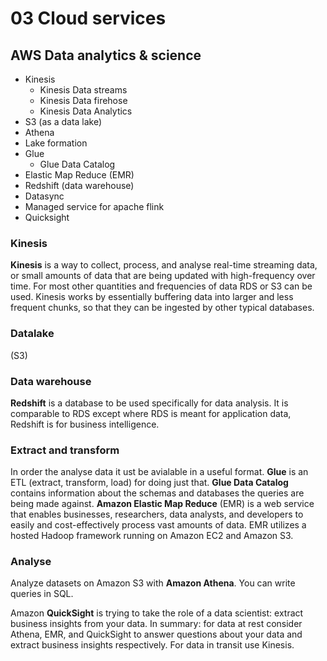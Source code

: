 # 03 Cloud services

## AWS Data analytics & science

- Kinesis
  - Kinesis Data streams
  - Kinesis Data firehose
  - Kinesis Data Analytics
- S3 (as a data lake)
- Athena
- Lake formation
- Glue
  - Glue Data Catalog
- Elastic Map Reduce (EMR)
- Redshift (data warehouse)
- Datasync
- Managed service for apache flink
- Quicksight

### Kinesis

**Kinesis** is a way to collect, process, and analyse real-time streaming data, or small amounts of data that are being updated with high-frequency over time. For most other quantities and frequencies of data RDS or S3 can be used. Kinesis works by essentially buffering data into larger and less frequent chunks, so that they can be ingested by other typical databases.

### Datalake

(S3)

### Data warehouse

**Redshift** is a database to be used specifically for data analysis. It is comparable to RDS except where RDS is meant for application data, Redshift is for business intelligence.

### Extract and transform

In order the analyse data it ust be avialable in a useful format. **Glue** is an ETL (extract, transform, load) for doing just that. **Glue Data Catalog** contains information about the schemas and databases the queries are being made against. **Amazon Elastic Map Reduce** (EMR) is a web service that enables businesses, researchers, data analysts, and developers to easily and cost-effectively process vast amounts of data. EMR utilizes a hosted Hadoop framework running on Amazon EC2 and Amazon S3.

### Analyse

Analyze datasets on Amazon S3 with **Amazon Athena**. You can write queries in SQL.

Amazon **QuickSight** is trying to take the role of a data scientist: extract business insights from your data. In summary: for data at rest consider Athena, EMR, and QuickSight to answer questions about your data and extract business insights respectively. For data in transit use Kinesis.